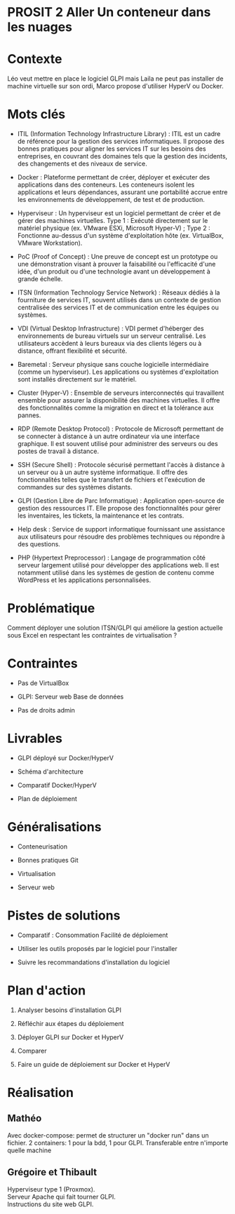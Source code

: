 # PROSIT 2 Aller Un conteneur dans les nuages

# Contexte

Léo veut mettre en place le logiciel GLPI mais Laila ne peut pas
installer de machine virtuelle sur son ordi, Marco propose d'utiliser
HyperV ou Docker.

# Mots clés

-   ITIL (Information Technology Infrastructure Library) : ITIL est un
    cadre de référence pour la gestion des services informatiques. Il
    propose des bonnes pratiques pour aligner les services IT sur les
    besoins des entreprises, en couvrant des domaines tels que la
    gestion des incidents, des changements et des niveaux de service.

-   Docker : Plateforme permettant de créer, déployer et exécuter des
    applications dans des conteneurs. Les conteneurs isolent les
    applications et leurs dépendances, assurant une portabilité accrue
    entre les environnements de développement, de test et de production.

-   Hyperviseur : Un hyperviseur est un logiciel permettant de créer et
    de gérer des machines virtuelles. Type 1 : Exécuté directement sur
    le matériel physique (ex. VMware ESXi, Microsoft Hyper-V) ; Type 2 :
    Fonctionne au-dessus d'un système d'exploitation hôte (ex.
    VirtualBox, VMware Workstation).

-   PoC (Proof of Concept) : Une preuve de concept est un prototype ou
    une démonstration visant à prouver la faisabilité ou l'efficacité
    d'une idée, d'un produit ou d'une technologie avant un développement
    à grande échelle.

-   ITSN (Information Technology Service Network) : Réseaux dédiés à la
    fourniture de services IT, souvent utilisés dans un contexte de
    gestion centralisée des services IT et de communication entre les
    équipes ou systèmes.

-   VDI (Virtual Desktop Infrastructure) : VDI permet d'héberger des
    environnements de bureau virtuels sur un serveur centralisé. Les
    utilisateurs accèdent à leurs bureaux via des clients légers ou à
    distance, offrant flexibilité et sécurité.

-   Baremetal : Serveur physique sans couche logicielle intermédiaire
    (comme un hyperviseur). Les applications ou systèmes d'exploitation
    sont installés directement sur le matériel.

-   Cluster (Hyper-V) : Ensemble de serveurs interconnectés qui
    travaillent ensemble pour assurer la disponibilité des machines
    virtuelles. Il offre des fonctionnalités comme la migration en
    direct et la tolérance aux pannes.

-   RDP (Remote Desktop Protocol) : Protocole de Microsoft permettant de
    se connecter à distance à un autre ordinateur via une interface
    graphique. Il est souvent utilisé pour administrer des serveurs ou
    des postes de travail à distance.

-   SSH (Secure Shell) : Protocole sécurisé permettant l'accès à
    distance à un serveur ou à un autre système informatique. Il offre
    des fonctionnalités telles que le transfert de fichiers et
    l'exécution de commandes sur des systèmes distants.

-   GLPI (Gestion Libre de Parc Informatique) : Application open-source
    de gestion des ressources IT. Elle propose des fonctionnalités pour
    gérer les inventaires, les tickets, la maintenance et les contrats.

-   Help desk : Service de support informatique fournissant une
    assistance aux utilisateurs pour résoudre des problèmes techniques
    ou répondre à des questions.

-   PHP (Hypertext Preprocessor) : Langage de programmation côté serveur
    largement utilisé pour développer des applications web. Il est
    notamment utilisé dans les systèmes de gestion de contenu comme
    WordPress et les applications personnalisées.

# Problématique

Comment déployer une solution ITSN/GLPI qui améliore la gestion actuelle
sous Excel en respectant les contraintes de virtualisation ?

# Contraintes

-   Pas de VirtualBox

-   GLPI: Serveur web Base de données

-   Pas de droits admin

# Livrables

-   GLPI déployé sur Docker/HyperV

-   Schéma d'architecture

-   Comparatif Docker/HyperV

-   Plan de déploiement

# Généralisations

-   Conteneurisation

-   Bonnes pratiques Git

-   Virtualisation

-   Serveur web

# Pistes de solutions

-   Comparatif : Consommation Facilité de déploiement

-   Utiliser les outils proposés par le logiciel pour l'installer

-   Suivre les recommandations d'installation du logiciel

# Plan d'action

1.  Analyser besoins d'installation GLPI

2.  Réfléchir aux étapes du déploiement

3.  Déployer GLPI sur Docker et HyperV

4.  Comparer

5.  Faire un guide de déploiement sur Docker et HyperV

# Réalisation

## Mathéo

Avec docker-compose: permet de structurer un \"docker run\" dans un
fichier. 2 containers: 1 pour la bdd, 1 pour GLPI. Transferable entre
n'importe quelle machine

## Grégoire et Thibault

Hyperviseur type 1 (Proxmox).\
Serveur Apache qui fait tourner GLPI.\
Instructions du site web GLPI. 
